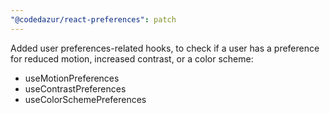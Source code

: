 ```yaml
---
"@codedazur/react-preferences": patch
---
```


Added user preferences-related hooks, to check if a user has a preference for reduced motion, increased contrast, or a color scheme:

- useMotionPreferences
- useContrastPreferences
- useColorSchemePreferences
